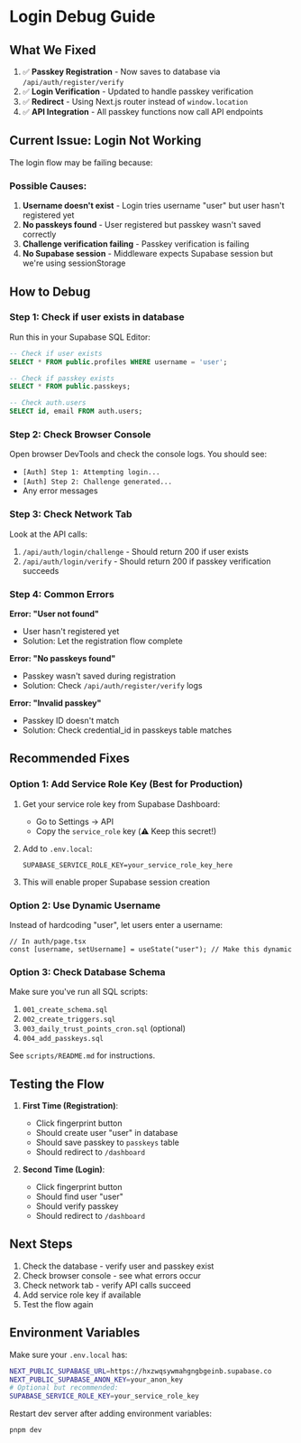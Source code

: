 # Login Debug Guide

## What We Fixed

1. ✅ **Passkey Registration** - Now saves to database via `/api/auth/register/verify`
2. ✅ **Login Verification** - Updated to handle passkey verification
3. ✅ **Redirect** - Using Next.js router instead of `window.location`
4. ✅ **API Integration** - All passkey functions now call API endpoints

## Current Issue: Login Not Working

The login flow may be failing because:

### Possible Causes:

1. **Username doesn't exist** - Login tries username "user" but user hasn't registered yet
2. **No passkeys found** - User registered but passkey wasn't saved correctly
3. **Challenge verification failing** - Passkey verification is failing
4. **No Supabase session** - Middleware expects Supabase session but we're using sessionStorage

## How to Debug

### Step 1: Check if user exists in database

Run this in your Supabase SQL Editor:

```sql
-- Check if user exists
SELECT * FROM public.profiles WHERE username = 'user';

-- Check if passkey exists
SELECT * FROM public.passkeys;

-- Check auth.users
SELECT id, email FROM auth.users;
```

### Step 2: Check Browser Console

Open browser DevTools and check the console logs. You should see:

- `[Auth] Step 1: Attempting login...`
- `[Auth] Step 2: Challenge generated...`
- Any error messages

### Step 3: Check Network Tab

Look at the API calls:

1. `/api/auth/login/challenge` - Should return 200 if user exists
2. `/api/auth/login/verify` - Should return 200 if passkey verification succeeds

### Step 4: Common Errors

**Error: "User not found"**

- User hasn't registered yet
- Solution: Let the registration flow complete

**Error: "No passkeys found"**

- Passkey wasn't saved during registration
- Solution: Check `/api/auth/register/verify` logs

**Error: "Invalid passkey"**

- Passkey ID doesn't match
- Solution: Check credential_id in passkeys table matches

## Recommended Fixes

### Option 1: Add Service Role Key (Best for Production)

1. Get your service role key from Supabase Dashboard:

   - Go to Settings → API
   - Copy the `service_role` key (⚠️ Keep this secret!)

2. Add to `.env.local`:

   ```
   SUPABASE_SERVICE_ROLE_KEY=your_service_role_key_here
   ```

3. This will enable proper Supabase session creation

### Option 2: Use Dynamic Username

Instead of hardcoding "user", let users enter a username:

```tsx
// In auth/page.tsx
const [username, setUsername] = useState("user"); // Make this dynamic
```

### Option 3: Check Database Schema

Make sure you've run all SQL scripts:

1. `001_create_schema.sql`
2. `002_create_triggers.sql`
3. `003_daily_trust_points_cron.sql` (optional)
4. `004_add_passkeys.sql`

See `scripts/README.md` for instructions.

## Testing the Flow

1. **First Time (Registration)**:

   - Click fingerprint button
   - Should create user "user" in database
   - Should save passkey to `passkeys` table
   - Should redirect to `/dashboard`

2. **Second Time (Login)**:
   - Click fingerprint button
   - Should find user "user"
   - Should verify passkey
   - Should redirect to `/dashboard`

## Next Steps

1. Check the database - verify user and passkey exist
2. Check browser console - see what errors occur
3. Check network tab - verify API calls succeed
4. Add service role key if available
5. Test the flow again

## Environment Variables

Make sure your `.env.local` has:

```bash
NEXT_PUBLIC_SUPABASE_URL=https://hxzwqsywmahgngbgeinb.supabase.co
NEXT_PUBLIC_SUPABASE_ANON_KEY=your_anon_key
# Optional but recommended:
SUPABASE_SERVICE_ROLE_KEY=your_service_role_key
```

Restart dev server after adding environment variables:

```bash
pnpm dev
```
